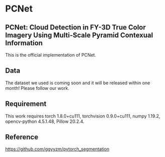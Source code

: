 # PCNet
## PCNet: Cloud Detection in FY-3D True Color Imagery Using Multi-Scale Pyramid Contexual Information

This is the official implementation of PCNet.
## Data

The dataset we used is coming soon and it will be released within one month! Please follow our work.
## Requirement

This work requires torch 1.8.0+cu111, torchvision 0.9.0+cu111, numpy 1.19.2, opencv-python 4.5.1.48, Pillow 20.2.4.
## Reference

https://github.com/ggyyzm/pytorch_segmentation
